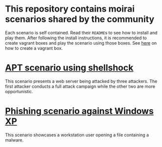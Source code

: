 # This repository contains moirai scenarios shared by the community

Each scenario is self contained. Read their `README`s to see how to install and 
play them. After following the install instructions, it is recommended to create 
vagrant boxes and play the scenario using those boxes. See 
[here](https://www.vagrantup.com/docs/boxes/base.html) on how to create a 
vagrant box.

# [APT scenario using shellshock](https://github.com/akheros/scenario-apt-shellshock)

This scenario presents a web server being attacked by three attackers. The first 
attacker conducts a full attack campaign while the other two are more 
opportunistic.

# [Phishing scenario against Windows XP](https://github.com/akheros/scenario-windows-phishing)

This scenario showcases a workstation user opening a file containing a malware.
